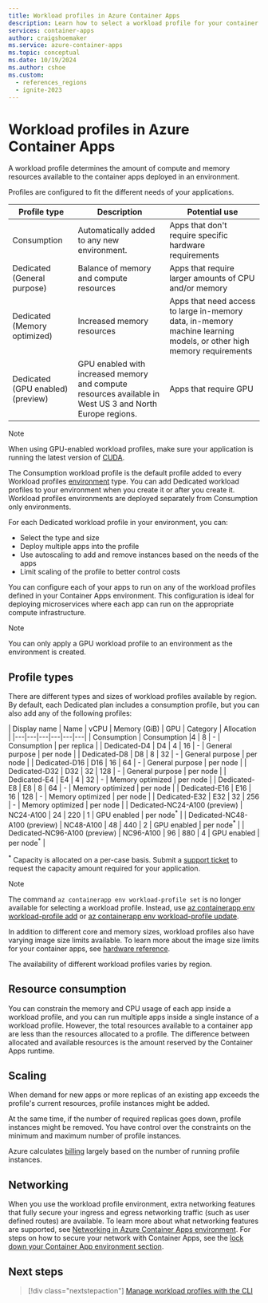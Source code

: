 ```yaml
---
title: Workload profiles in Azure Container Apps
description: Learn how to select a workload profile for your container app
services: container-apps
author: craigshoemaker
ms.service: azure-container-apps
ms.topic: conceptual
ms.date: 10/19/2024
ms.author: cshoe
ms.custom:
  - references_regions
  - ignite-2023
---
```


# Workload profiles in Azure Container Apps

A workload profile determines the amount of compute and memory resources available to the container apps deployed in an environment.

Profiles are configured to fit the different needs of your applications.

| Profile type | Description | Potential use |
|--|--|--|
| Consumption | Automatically added to any new environment. | Apps that don't require specific hardware requirements |
| Dedicated (General purpose) | Balance of memory and compute resources | Apps that require larger amounts of CPU and/or memory |
| Dedicated (Memory optimized) | Increased memory resources | Apps that need access to large in-memory data, in-memory machine learning models, or other high memory requirements |
| Dedicated (GPU enabled) (preview) | GPU enabled with increased memory and compute resources available in West US 3 and North Europe regions. | Apps that require GPU |

> [!NOTE]
> When using GPU-enabled workload profiles, make sure your application is running the latest version of [CUDA](https://catalog.ngc.nvidia.com/orgs/nvidia/containers/cuda).

The Consumption workload profile is the default profile added to every Workload profiles [environment](environment.md) type. You can add Dedicated workload profiles to your environment when you create it or after you create it. Workload profiles environments are deployed separately from Consumption only environments.

For each Dedicated workload profile in your environment, you can:

- Select the type and size
- Deploy multiple apps into the profile
- Use autoscaling to add and remove instances based on the needs of the apps
- Limit scaling of the profile to better control costs

You can configure each of your apps to run on any of the workload profiles defined in your Container Apps environment. This configuration is ideal for deploying microservices where each app can run on the appropriate compute infrastructure.

> [!NOTE]
> You can only apply a GPU workload profile to an environment as the environment is created.

## Profile types

There are different types and sizes of workload profiles available by region. By default, each Dedicated plan includes a consumption profile, but you can also add any of the following profiles:

| Display name | Name | vCPU | Memory (GiB) | GPU | Category | Allocation |
|---|---|---|---|---|---|
| Consumption | Consumption |4 | 8 | - | Consumption | per replica |
| Dedicated-D4 | D4 | 4 | 16 | - | General purpose | per node |
| Dedicated-D8 | D8 | 8 | 32 | - | General purpose | per node |
| Dedicated-D16 | D16 | 16 | 64 | - | General purpose | per node |
| Dedicated-D32 | D32 | 32 | 128 | - | General purpose | per node |
| Dedicated-E4 | E4 | 4 | 32 | - | Memory optimized | per node |
| Dedicated-E8 | E8 | 8 | 64 | - | Memory optimized | per node |
| Dedicated-E16 | E16 | 16 | 128 | - | Memory optimized | per node |
| Dedicated-E32 | E32 | 32 | 256 | - | Memory optimized | per node |
| Dedicated-NC24-A100 (preview) | NC24-A100 | 24 | 220 | 1 | GPU enabled | per node<sup>\*</sup> |
| Dedicated-NC48-A100 (preview) | NC48-A100 | 48 | 440 | 2 | GPU enabled | per node<sup>\*</sup> |
| Dedicated-NC96-A100 (preview) | NC96-A100 | 96 | 880 | 4 | GPU enabled | per node<sup>\*</sup> |

<sup>\*</sup> Capacity is allocated on a per-case basis. Submit a [support ticket](https://azure.microsoft.com/support/create-ticket/) to request the capacity amount required for your application.

> [!NOTE]
> The command `az containerapp env workload-profile set` is no longer available for selecting a workload profile. Instead, use [az containerapp env workload-profile add](/cli/azure/containerapp/env/workload-profile?view=azure-cli-latest#az-containerapp-env-workload-profile-add) or [az containerapp env workload-profile update](/cli/azure/containerapp/env/workload-profile?view=azure-cli-latest#az-containerapp-env-workload-profile-update).

In addition to different core and memory sizes, workload profiles also have varying image size limits available. To learn more about the image size limits for your container apps, see [hardware reference](hardware.md#image-size-limit).

The availability of different workload profiles varies by region.

## Resource consumption

You can constrain the memory and CPU usage of each app inside a workload profile, and you can run multiple apps inside a single instance of a workload profile. However, the total resources available to a container app are less than the resources allocated to a profile. The difference between allocated and available resources is the amount reserved by the Container Apps runtime.

## Scaling

When demand for new apps or more replicas of an existing app exceeds the profile's current resources, profile instances might be added.

At the same time, if the number of required replicas goes down, profile instances might be removed. You have control over the constraints on the minimum and maximum number of profile instances.

Azure calculates [billing](billing.md#consumption-dedicated) largely based on the number of running profile instances.

## Networking

When you use the workload profile environment, extra networking features that fully secure your ingress and egress networking traffic (such as user defined routes) are available. To learn more about what networking features are supported, see [Networking in Azure Container Apps environment](./networking.md). For steps on how to secure your network with Container Apps, see the [lock down your Container App environment section](networking.md#environment-security).

## Next steps

> [!div class="nextstepaction"]
> [Manage workload profiles with the CLI](workload-profiles-manage-cli.md)
